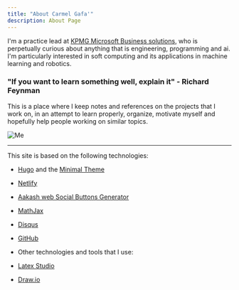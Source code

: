 ```yaml
---
title: "About Carmel Gafa'"
description: About Page
---
```


I'm a practice lead at [KPMG Microsoft Business solutions](https://home.kpmg/mt/en/home/services/microsoft-business-solutions.html), who is perpetually curious about anything that is engineering, programming and ai. I'm particularly interested in soft computing and its applications in machine learning and robotics.

### "If you want to learn something well, explain it" - Richard Feynman

This is  a place where I keep notes and references on the projects that I work on, in an attempt to learn properly, organize, motivate myself and hopefully help people working on similar topics.

![Me](/about.jpg)

---

This site is based on the following technologies:

- [Hugo](https://gohugo.io/) and the [Minimal Theme](https://themes.gohugo.io/themes/minimal/)
- [Netlify](https://www.netlify.com/)
- [Aakash web Social Buttons Generator](https://www.aakashweb.com/apps/social-buttons-generator/)
- [MathJax](https://www.mathjax.org/)
- [Disqus](https://disqus.com/)
- [GitHub](http://GitHub.com)

- Other technologies and tools that I use:

- [Latex Studio](https://www.latex-studio.com/)
- [Draw.io](https://www.draw.io/)
